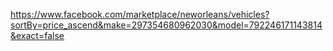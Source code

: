 https://www.facebook.com/marketplace/neworleans/vehicles?sortBy=price_ascend&make=297354680962030&model=792246171143814&exact=false
